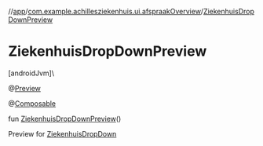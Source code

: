 //[app](../../index.md)/[com.example.achillesziekenhuis.ui.afspraakOverview](index.md)/[ZiekenhuisDropDownPreview](-ziekenhuis-drop-down-preview.md)

# ZiekenhuisDropDownPreview

[androidJvm]\

@[Preview](https://developer.android.com/reference/kotlin/androidx/compose/ui/tooling/preview/Preview.html)

@[Composable](https://developer.android.com/reference/kotlin/androidx/compose/runtime/Composable.html)

fun [ZiekenhuisDropDownPreview](-ziekenhuis-drop-down-preview.md)()

Preview for [ZiekenhuisDropDown](-ziekenhuis-drop-down.md)
